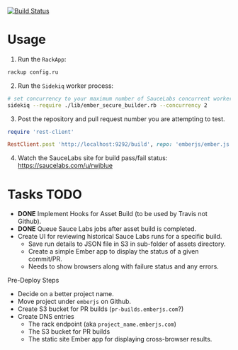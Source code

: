 [![Build Status](https://travis-ci.org/rjackson/ember-secure-builder.png?branch=master)](https://travis-ci.org/rjackson/ember-secure-builder)

Usage
=====

1. Run the `RackApp`:

```sh
rackup config.ru
```

2. Run the `Sidekiq` worker process:

```sh
# set concurrency to your maximum number of SauceLabs concurrent workers
sidekiq --require ./lib/ember_secure_builder.rb --concurrency 2
```

3. Post the repository and pull request number you are attempting to test.

```ruby
require 'rest-client'

RestClient.post 'http://localhost:9292/build', repo: 'emberjs/ember.js', perform_cross_browser_tests: true, pull_request_number: 3538
```

4. Watch the SauceLabs site for build pass/fail status: https://saucelabs.com/u/rwjblue

Tasks TODO
==========
* **DONE** Implement Hooks for Asset Build (to be used by Travis not Github).
* **DONE** Queue Sauce Labs jobs after asset build is completed.
* Create UI for reviewing historical Sauce Labs runs for a specific build.
  * Save run details to JSON file in S3 in sub-folder of assets directory.
  * Create a simple Ember app to display the status of a given commit/PR.
  * Needs to show browsers along with failure status and any errors.

Pre-Deploy Steps
* Decide on a better project name.
* Move project under `emberjs` on Github.
* Create S3 bucket for PR builds (`pr-builds.emberjs.com`?)
* Create DNS entries
  * The rack endpoint (aka `project_name.emberjs.com`)
  * The S3 bucket for PR builds
  * The static site Ember app for displaying cross-browser results.
